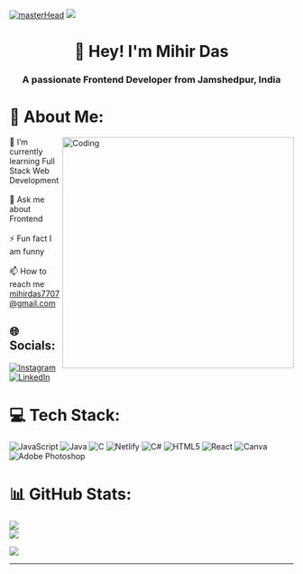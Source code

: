 [![masterHead](https://camo.githubusercontent.com/0bc88fe1a37c792f8a62e1b770b0b39e886405c1043d59a43fd0a7c27c2688b2/68747470733a2f2f692e696d6775722e636f6d2f315a76566b44632e676966)](https://visitcount.itsvg.in)
[![](https://visitcount.itsvg.in/api?id=mihirdas77&icon=0&color=0)](https://visitcount.itsvg.in)
<h1 align="center">👋 Hey! I'm Mihir Das</h1>

<h3 align="center">A passionate Frontend Developer from Jamshedpur, India</h3>


# 💫 About Me:
<img align="right" alt="Coding" width="410" src="https://steamuserimages-a.akamaihd.net/ugc/94976727961336051/0807F669892C401BA9C1570B4C71CEAD8B20C116/?imw=5000&imh=5000&ima=fit&impolicy=Letterbox&imcolor=%23000000&letterbox=false">
 🌱 I’m currently learning Full Stack Web Development <br><br>💬 Ask me about Frontend <br><br>⚡ Fun fact I am  funny<br><br> 📫 How to reach me <a href="rishavchanda0@gmail.com">mihirdas7707@gmail.com</a> <br>



## 🌐 Socials:
[![Instagram](https://img.shields.io/badge/Instagram-%23E4405F.svg?logo=Instagram&logoColor=white)](https://instagram.com/https://www.instagram.com/___itzz_mihir___/) [![LinkedIn](https://img.shields.io/badge/LinkedIn-%230077B5.svg?logo=linkedin&logoColor=white)](https://linkedin.com/in/https://www.linkedin.com/in/mihir-das/) 

# 💻 Tech Stack:
![JavaScript](https://img.shields.io/badge/javascript-%23323330.svg?style=for-the-badge&logo=javascript&logoColor=%23F7DF1E) ![Java](https://img.shields.io/badge/java-%23ED8B00.svg?style=for-the-badge&logo=openjdk&logoColor=white) ![C](https://img.shields.io/badge/c-%2300599C.svg?style=for-the-badge&logo=c&logoColor=white) ![Netlify](https://img.shields.io/badge/netlify-%23000000.svg?style=for-the-badge&logo=netlify&logoColor=#00C7B7) ![C#](https://img.shields.io/badge/c%23-%23239120.svg?style=for-the-badge&logo=csharp&logoColor=white) ![HTML5](https://img.shields.io/badge/html5-%23E34F26.svg?style=for-the-badge&logo=html5&logoColor=white) ![React](https://img.shields.io/badge/react-%2320232a.svg?style=for-the-badge&logo=react&logoColor=%2361DAFB) ![Canva](https://img.shields.io/badge/Canva-%2300C4CC.svg?style=for-the-badge&logo=Canva&logoColor=white) ![Adobe Photoshop](https://img.shields.io/badge/adobe%20photoshop-%2331A8FF.svg?style=for-the-badge&logo=adobe%20photoshop&logoColor=white)
# 📊 GitHub Stats:
![](https://github-readme-stats.vercel.app/api?username=mihirdas77&theme=radical&hide_border=false&include_all_commits=false&count_private=true)<br/>
![](https://github-readme-streak-stats.herokuapp.com/?user=mihirdas77&theme=radical&hide_border=false)<br/>

![](https://github-readme-stats.vercel.app/api/top-langs/?username=mihirdas77&theme=radical&hide_border=false&include_all_commits=false&count_private=true&layout=compact)

---


<!-- Proudly created with GPRM ( https://gprm.itsvg.in ) -->
